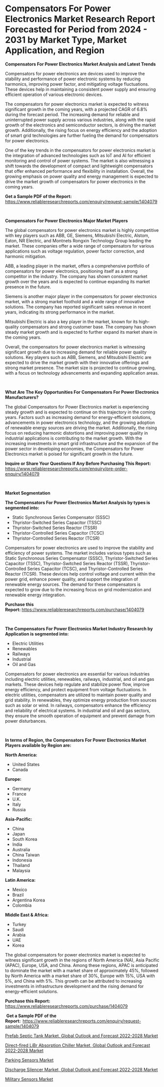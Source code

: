 <p><h1>Compensators For Power Electronics Market Research Report Forecasted for Period from 2024 -  2031 by Market Type, Market Application, and Region</h1></p><p><strong>Compensators For Power Electronics Market Analysis and Latest Trends</strong></p>
<p><p>Compensators for power electronics are devices used to improve the stability and performance of power electronic systems by reducing harmonics, improving power factor, and mitigating voltage fluctuations. These devices help in maintaining a consistent power supply and ensuring efficient operation of various electronic devices.</p><p>The compensators for power electronics market is expected to witness significant growth in the coming years, with a projected CAGR of 6.8% during the forecast period. The increasing demand for reliable and uninterrupted power supply across various industries, along with the rapid growth of the electronics and semiconductor sectors, is driving the market growth. Additionally, the rising focus on energy efficiency and the adoption of smart grid technologies are further fueling the demand for compensators for power electronics.</p><p>One of the key trends in the compensators for power electronics market is the integration of advanced technologies such as IoT and AI for efficient monitoring and control of power systems. The market is also witnessing a shift towards the development of compact and lightweight compensators that offer enhanced performance and flexibility in installation. Overall, the growing emphasis on power quality and energy management is expected to drive the market growth of compensators for power electronics in the coming years.</p></p>
<p><strong>Get a Sample PDF of the Report:&nbsp;</strong> <a href="https://www.reliableresearchreports.com/enquiry/request-sample/1404079">https://www.reliableresearchreports.com/enquiry/request-sample/1404079</a></p>
<p>&nbsp;</p>
<p><strong>Compensators For Power Electronics Major Market Players</strong></p>
<p><p>The global compensators for power electronics market is highly competitive with key players such as ABB, GE, Siemens, Mitsubishi Electric, Alstom, Eaton, NR Electric, and Montnets Rongxin Technology Group leading the market. These companies offer a wide range of compensators for various applications such as voltage regulation, power factor correction, and harmonic mitigation.</p><p>ABB, a leading player in the market, offers a comprehensive portfolio of compensators for power electronics, positioning itself as a strong competitor in the industry. The company has shown consistent market growth over the years and is expected to continue expanding its market presence in the future.</p><p>Siemens is another major player in the compensators for power electronics market, with a strong market foothold and a wide range of innovative solutions. The company has reported significant sales revenue in recent years, indicating its strong performance in the market.</p><p>Mitsubishi Electric is also a key player in the market, known for its high-quality compensators and strong customer base. The company has shown steady market growth and is expected to further expand its market share in the coming years.</p><p>Overall, the compensators for power electronics market is witnessing significant growth due to increasing demand for reliable power quality solutions. Key players such as ABB, Siemens, and Mitsubishi Electric are expected to drive the market growth with their innovative offerings and strong market presence. The market size is projected to continue growing, with a focus on technology advancements and expanding application areas.</p></p>
<p>&nbsp;</p>
<p><strong>What Are The Key Opportunities For Compensators For Power Electronics Manufacturers?</strong></p>
<p><p>The global Compensators for Power Electronics market is experiencing steady growth and is expected to continue on this trajectory in the coming years. Factors such as increasing demand for energy-efficient solutions, advancements in power electronics technology, and the growing adoption of renewable energy sources are driving the market. Additionally, the rising focus on reducing harmonic distortions and improving power quality in industrial applications is contributing to the market growth. With the increasing investments in smart grid infrastructure and the expansion of the power sector in developing economies, the Compensators for Power Electronics market is poised for significant growth in the future.</p></p>
<p><strong>Inquire or Share Your Questions If Any Before Purchasing This Report:</strong> <a href="https://www.reliableresearchreports.com/enquiry/pre-order-enquiry/1404079">https://www.reliableresearchreports.com/enquiry/pre-order-enquiry/1404079</a></p>
<p>&nbsp;</p>
<p><strong>Market Segmentation</strong></p>
<p><strong>The Compensators For Power Electronics Market Analysis by types is segmented into:</strong></p>
<p><ul><li>Static Synchronous Series Compensator (SSSC)</li><li>Thyristor-Switched Series Capacitor (TSSC)</li><li>Thyristor-Switched Series Reactor (TSSR)</li><li>Thyristor-Controlled Series Capacitor (TCSC)</li><li>Thyristor-Controlled Series Reactor (TCSR)</li></ul></p>
<p><p>Compensators for power electronics are used to improve the stability and efficiency of power systems. The market includes various types such as Static Synchronous Series Compensator (SSSC), Thyristor-Switched Series Capacitor (TSSC), Thyristor-Switched Series Reactor (TSSR), Thyristor-Controlled Series Capacitor (TCSC), and Thyristor-Controlled Series Reactor (TCSR). These devices help control voltage and current within the power grid, enhance power quality, and support the integration of renewable energy sources. The demand for these compensators is expected to grow due to the increasing focus on grid modernization and renewable energy integration.</p></p>
<p><strong>Purchase this Report:&nbsp;</strong><a href="https://www.reliableresearchreports.com/purchase/1404079">https://www.reliableresearchreports.com/purchase/1404079</a></p>
<p>&nbsp;</p>
<p><strong>The Compensators For Power Electronics Market Industry Research by Application is segmented into:</strong></p>
<p><ul><li>Electric Utilities</li><li>Renewables</li><li>Railways</li><li>Industrial</li><li>Oil and Gas</li></ul></p>
<p><p>Compensators for power electronics are essential for various industries including electric utilities, renewables, railways, industrial, and oil and gas markets. These devices help regulate and stabilize power flow, improve energy efficiency, and protect equipment from voltage fluctuations. In electric utilities, compensators are utilized to maintain power quality and grid stability. In renewables, they optimize energy production from sources such as solar or wind. In railways, compensators enhance the efficiency and reliability of electrical systems. In industrial and oil and gas sectors, they ensure the smooth operation of equipment and prevent damage from power disturbances.</p></p>
<p>&nbsp;</p>
<p><strong>In terms of Region, the Compensators For Power Electronics Market Players available by Region are:</strong></p>
<p>
    <p> <strong> North America: </strong>
        <ul>
            <li>United States</li>
            <li>Canada</li>
        </ul>
        </p> 
    <p> <strong> Europe: </strong>
        <ul>
            <li>Germany</li>
            <li>France</li>
            <li>U.K.</li>
            <li>Italy</li>
            <li>Russia</li>
        </ul>
        </p> 
    <p> <strong> Asia-Pacific: </strong>
        <ul>
            <li>China</li>
            <li>Japan</li>
            <li>South Korea</li>
            <li>India</li>
            <li>Australia</li>
            <li>China Taiwan</li>
            <li>Indonesia</li>
            <li>Thailand</li>
            <li>Malaysia</li>
        </ul>
        </p> 
    <p> <strong> Latin America: </strong>
        <ul>
            <li>Mexico</li>
            <li>Brazil</li>
            <li>Argentina Korea</li>
            <li>Colombia</li>
        </ul>
        </p> 
    <p> <strong> Middle East & Africa: </strong>
        <ul>
            <li>Turkey</li>
            <li>Saudi</li>
            <li>Arabia</li>
            <li>UAE</li>
            <li>Korea</li>
        </ul>
    </p>
    </p>
<p><p>The global compensators for power electronics market is expected to witness significant growth in the regions of North America (NA), Asia Pacific (APAC), Europe, USA, and China. Among these regions, APAC is anticipated to dominate the market with a market share of approximately 45%, followed by North America with a market share of 30%, Europe with 15%, USA with 5%, and China with 5%. This growth can be attributed to increasing investments in infrastructure development and the rising demand for energy-efficient solutions.</p></p>
<p><strong>Purchase this Report: </strong><a href="https://www.reliableresearchreports.com/purchase/1404079">https://www.reliableresearchreports.com/purchase/1404079</a></p>
<p>&nbsp;<strong>Get a Sample PDF of the Report:&nbsp;&nbsp;</strong><a href="https://www.reliableresearchreports.com/enquiry/request-sample/1404079">https://www.reliableresearchreports.com/enquiry/request-sample/1404079</a></p>
<p><strong></strong></p>
<p><p><a href="https://extreme-scabiosa-c81.notion.site/Prefab-Septic-Tank-Market-Global-Outlook-and-Forecast-2022-2028-Market-Size-Global-Industry-Overvi-1e3b6194fc73407ea139fa84dcf50ea3">Prefab Septic Tank Market, Global Outlook and Forecast 2022-2028 Market</a></p><p><a href="https://metal-farmhouse-e95.notion.site/Direct-fired-LiBr-Absorption-Chiller-Market-Global-Outlook-and-Forecast-2022-2028-Market-Size-2024--21047cd1efc341ac8033b04eefc49e53">Direct-fired LiBr Absorption Chiller Market, Global Outlook and Forecast 2022-2028 Market</a></p><p><a href="https://view.publitas.com/reportprime-1/parking-sensors-market-size-market-trends-and-growth-outlook-forecasted-for-period-from-2024-to-2031/">Parking Sensors Market</a></p><p><a href="https://summer-dogwood-3e9.notion.site/Discharge-Silencer-Market-Global-Outlook-and-Forecast-2022-2028-Market-Share-Market-New-Trends-An-0e82d317b47943a1992866636e266b7b">Discharge Silencer Market, Global Outlook and Forecast 2022-2028 Market</a></p><p><a href="https://view.publitas.com/reportprime-1/military-sensors-market-research-report-unlocks-analysis-on-the-market-financial-status-market-size-and-market-revenue-upto-2031/">Military Sensors Market</a></p></p>